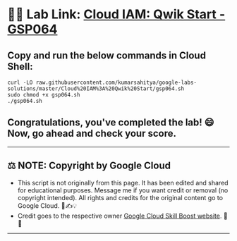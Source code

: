# 👨‍💻 Lab Link: [Cloud IAM: Qwik Start - GSP064](https://www.cloudskillsboost.google/games/6058/labs/38572)

## Copy and run the below commands in Cloud Shell:

```
curl -LO raw.githubusercontent.com/kumarsahitya/google-labs-solutions/master/Cloud%20IAM%3A%20Qwik%20Start/gsp064.sh
sudo chmod +x gsp064.sh
./gsp064.sh
```


## Congratulations, you've completed the lab! 😄 Now, go ahead and check your score.

---

## ⚖️ NOTE: Copyright by Google Cloud
* This script is not originally from this page. It has been edited and shared for educational purposes. Message me if you want credit or removal (no copyright intended). All rights and credits for the original content go to Google Cloud. 📜✍️💡
* Credit goes to the respective owner [Google Cloud Skill Boost website](https://www.cloudskillsboost.google/). 🙏👑

---
